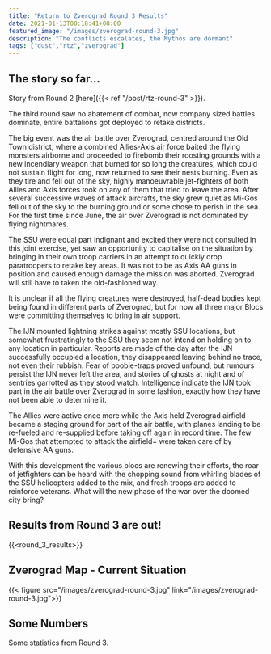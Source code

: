 ```yaml
---
title: "Return to Zverograd Round 3 Results"
date: 2021-01-13T00:18:41+08:00
featured_image: "/images/zverograd-round-3.jpg"
description: "The conflicts escalates, the Mythos are dormant"
tags: ["dust","rtz","zverograd"]
---
```

## The story so far...
Story from Round 2 [here]({{< ref "/post/rtz-round-3" >}}).

The third round saw no abatement of combat, now company sized battles dominate, entire battalions got deployed to retake districts.

The big event was the air battle over Zverograd, centred around the Old Town district, where a combined Allies-Axis air force baited the flying monsters airborne and proceeded to firebomb their roosting grounds with a new incendiary weapon that burned for so long the creatures, which could not sustain flight for long, now returned to see their nests burning. Even as they tire and fell out of the sky, highly manoeuvrable jet-fighters of both Allies and Axis forces took on any of them that tried to leave the area. After several successive waves of attack aircrafts, the sky grew quiet as Mi-Gos fell out of the sky to the burning ground or some chose to perish in the sea. For the first time since June, the air over Zverograd is not dominated by flying nightmares.

The SSU were equal part indignant and excited they were not consulted in this joint exercise, yet saw an opportunity to capitalise on the situation by bringing in their own troop carriers in an attempt to quickly drop paratroopers to retake key areas. It was not to be as Axis AA guns in position and caused enough damage the mission was aborted. Zverograd will still have to taken the old-fashioned way.

It is unclear if all the flying creatures were destroyed, half-dead bodies kept being found in different parts of Zverograd, but for now all three major Blocs were committing themselves to bring in air support.

The IJN mounted lightning strikes against mostly SSU locations, but somewhat frustratingly to the SSU they seem not intend on holding on to any location in particular. Reports are made of the day after the IJN successfully occupied a location, they disappeared leaving behind no trace, not even their rubbish. Fear of boobie-traps proved unfound, but rumours persist the IJN never left the area, and stories of ghosts at night and of sentries garrotted as they stood watch. Intelligence indicate the IJN took part in the air battle over Zverograd in some fashion, exactly how they have not been able to determine it.

The Allies were active once more while the Axis held Zverograd airfield became a staging ground for part of the air battle, with planes landing to be re-fueled and re-supplied before taking off again in record time. The few Mi-Gos that attempted to attack the airfield= were taken care of by defensive AA guns.

With this development the various blocs are renewing their efforts, the roar of jetfighters can be heard with the chopping sound from whirling blades of the SSU helicopters added to the mix, and fresh troops are added to reinforce veterans. What will the new phase of the war over the doomed city bring?



## Results from Round 3 are out!
{{<round_3_results>}}

## Zverograd Map  - Current Situation
{{< figure src="/images/zverograd-round-3.jpg" link="/images/zverograd-round-3.jpg">}}



## Some Numbers
Some statistics from Round 3.
